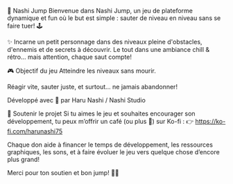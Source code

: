 🐸 Nashi Jump
Bienvenue dans Nashi Jump, un jeu de plateforme dynamique et fun où le but est simple : sauter de niveau en niveau sans se faire tuer! 🕹️

✨ Incarne un petit personnage dans des niveaux pleine d'obstacles, d'ennemis et de secrets à découvrir. Le tout dans une ambiance chill & rétro… mais attention, chaque saut compte!

🎮 Objectif du jeu
Atteindre les niveaux sans mourir.

Réagir vite, sauter juste, et surtout... ne jamais abandonner!

Développé avec 💚 par Haru Nashi / Nashi Studio

💖 Soutenir le projet
Si tu aimes le jeu et souhaites encourager son développement, tu peux m’offrir un café (ou plus 🍩) sur Ko-fi :
👉 https://ko-fi.com/harunashi75

Chaque don aide à financer le temps de développement, les ressources graphiques, les sons, et à faire évoluer le jeu vers quelque chose d’encore plus grand!

Merci pour ton soutien et bon jump! 🚀🐸
